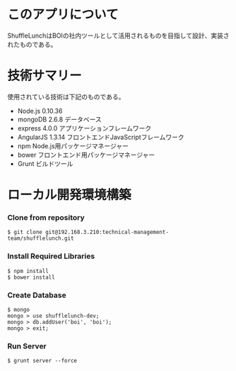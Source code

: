 # このアプリについて
ShuffleLunchはBOIの社内ツールとして活用されるものを目指して設計、実装されたものである。

# 技術サマリー
使用されている技術は下記のものである。

* Node.js 0.10.36
* mongoDB 2.6.8 データベース
* express 4.0.0 アプリケーションフレームワーク
* AngularJS 1.3.14 フロントエンドJavaScriptフレームワーク
* npm Node.js用パッケージマネージャー
* bower フロントエンド用パッケージマネージャー
* Grunt ビルドツール

# ローカル開発環境構築

### Clone from repository
```
$ git clone git@192.168.3.210:technical-management-team/shufflelunch.git
```

### Install Required Libraries
```
$ npm install
$ bower install
```

### Create Database
```
$ mongo
mongo > use shufflelunch-dev;
mongo > db.addUser('boi', 'boi');
mongo > exit;
```

### Run Server
```
$ grunt server --force
```
